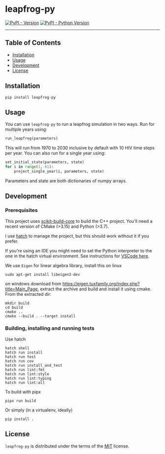 # leapfrog-py

[![PyPI - Version](https://img.shields.io/pypi/v/leapfrog-py.svg)](https://pypi.org/project/leapfrog-py)
[![PyPI - Python Version](https://img.shields.io/pypi/pyversions/leapfrog-py.svg)](https://pypi.org/project/leapfrog-py)

-----

## Table of Contents

- [Installation](#installation)
- [Usage](#usage)
- [Development](#development)
- [License](#license)

## Installation

```console
pip install leapfrog-py
```

## Usage

You can use `leapfrog-py` to run a leapfrog simulation in two ways. Run for multiple years using:

```python
run_leapfrog(parameters)
```

This will run from 1970 to 2030 inclusive by default with 10 HIV time steps per year. You can also run for a single year using:

```python
set_initial_state(parameters, state)
for i in range(1, 61):
    project_single_year(i, parameters, state)
```

Parameters and state are both dictionaries of numpy arrays.

## Development

### Prerequisites

This project uses [scikit-build-core](https://github.com/scikit-build/scikit-build-core) to build the C++ project. You'll need a recent version of CMake (>3.15) and Python (>3.7).

I use [hatch](https://hatch.pypa.io/1.9/) to manage the project, but this should work without it if you prefer.

If you're using an IDE you might need to set the Python interpreter to the one in the hatch virtual environment. See instructions for [VSCode here](https://hatch.pypa.io/latest/how-to/integrate/vscode/).

We use `Eigen` for linear algebra library, install this on linux

```console
sudo apt-get install libeigen3-dev
```

on windows download from https://eigen.tuxfamily.org/index.php?title=Main_Page, extract the archive and build and install it using cmake. From the extracted dir:

```console
mkdir build
cd build
cmake ..
cmake --build . --target install
```

### Building, installing and running tests

Use hatch

```console
hatch shell
hatch run install
hatch run test
hatch run cov
hatch run install_and_test
hatch run lint:fmt
hatch run lint:style
hatch run lint:typing
hatch run lint:all
```

To build with pipx

```console
pipx run build
```

Or simply (in a virtualenv, ideally)

```console
pip install .
```

## License

`leapfrog-py` is distributed under the terms of the [MIT](https://spdx.org/licenses/MIT.html) license.
